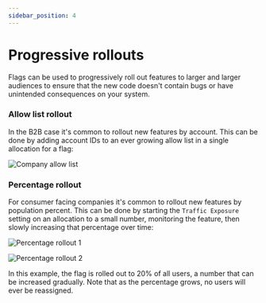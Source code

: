 ```yaml
---
sidebar_position: 4
---
```


# Progressive rollouts

Flags can be used to progressively roll out features to larger and larger audiences to ensure that the new code doesn't contain bugs or have unintended consequences on your system.

### Allow list rollout

In the B2B case it's common to rollout new features by account. This can be done by adding account IDs to an ever growing allow list in a single allocation for a flag:

![Company allow list](/img/feature-flagging/company-allow-list.png)

### Percentage rollout

For consumer facing companies it's common to rollout new features by population percent. This can be done by starting the `Traffic Exposure` setting on an allocation to a small number, monitoring the feature, then slowly increasing
that percentage over time:

![Percentage rollout 1](/img/feature-flagging/percentage-rollout-1.png)

![Percentage rollout 2](/img/feature-flagging/percentage-rollout-2.png)

In this example, the flag is rolled out to 20% of all users, a number that can be increased gradually. Note that as the percentage grows, no users will ever be reassigned.
